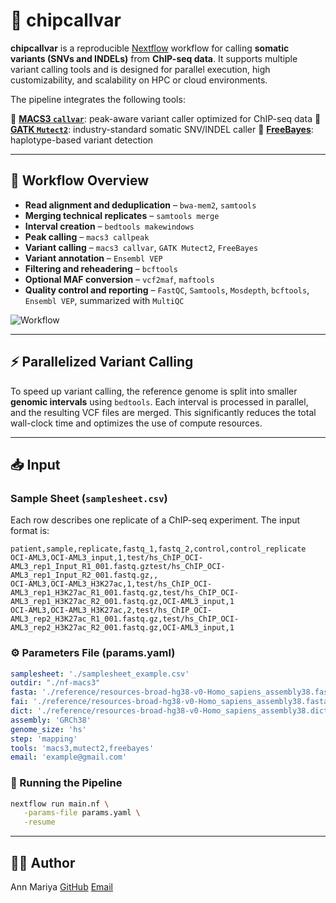 # 🔬 chipcallvar

**chipcallvar** is a reproducible [Nextflow](https://www.nextflow.io/) workflow for calling **somatic variants (SNVs and INDELs)** from **ChIP-seq data**. It supports multiple variant calling tools and is designed for parallel execution, high customizability, and scalability on HPC or cloud environments.

The pipeline integrates the following tools:

🧬 [**MACS3 `callvar`**](https://macs3-project.github.io/MACS/docs/callvar.html): peak-aware variant caller optimized for ChIP-seq data
🧬 [**GATK `Mutect2`**](https://gatk.broadinstitute.org/hc/en-us/articles/360037593851-Mutect2): industry-standard somatic SNV/INDEL caller
🧬 [**FreeBayes**](https://github.com/freebayes/freebayes): haplotype-based variant detection

---

## 🧬 Workflow Overview

- **Read alignment and deduplication** – `bwa-mem2`, `samtools`
- **Merging technical replicates** – `samtools merge`
- **Interval creation** – `bedtools makewindows`
- **Peak calling** – `macs3 callpeak`
- **Variant calling** – `macs3 callvar`, `GATK Mutect2`, `FreeBayes`
- **Variant annotation** – `Ensembl VEP`
- **Filtering and reheadering** – `bcftools`
- **Optional MAF conversion** – `vcf2maf`, `maftools`
- **Quality control and reporting** – `FastQC`, `Samtools`, `Mosdepth`, `bcftools`, `Ensembl VEP`, summarized with `MultiQC`

![Workflow](https://github.com/user-attachments/assets/a1821c20-c71e-4d9f-ba12-5c5abc14fe74)

---

## ⚡ Parallelized Variant Calling

To speed up variant calling, the reference genome is split into smaller **genomic intervals** using `bedtools`. Each interval is processed in parallel, and the resulting VCF files are merged. This significantly reduces the total wall-clock time and optimizes the use of compute resources.

---

## 📥 Input

### Sample Sheet (`samplesheet.csv`)

Each row describes one replicate of a ChIP-seq experiment. The input format is:

```csv
patient,sample,replicate,fastq_1,fastq_2,control,control_replicate
OCI-AML3,OCI-AML3_input,1,test/hs_ChIP_OCI-AML3_rep1_Input_R1_001.fastq.gztest/hs_ChIP_OCI-AML3_rep1_Input_R2_001.fastq.gz,,
OCI-AML3,OCI-AML3_H3K27ac,1,test/hs_ChIP_OCI-AML3_rep1_H3K27ac_R1_001.fastq.gz,test/hs_ChIP_OCI-AML3_rep1_H3K27ac_R2_001.fastq.gz,OCI-AML3_input,1
OCI-AML3,OCI-AML3_H3K27ac,2,test/hs_ChIP_OCI-AML3_rep2_H3K27ac_R1_001.fastq.gz,test/hs_ChIP_OCI-AML3_rep2_H3K27ac_R2_001.fastq.gz,OCI-AML3_input,1
```

### ⚙️ Parameters File (params.yaml)
```yaml
samplesheet: './samplesheet_example.csv'
outdir: "./nf-macs3"
fasta: './reference/resources-broad-hg38-v0-Homo_sapiens_assembly38.fasta'
fai: './reference/resources-broad-hg38-v0-Homo_sapiens_assembly38.fasta.fai'
dict: './reference/resources-broad-hg38-v0-Homo_sapiens_assembly38.dict'
assembly: 'GRCh38'
genome_size: 'hs'
step: 'mapping'
tools: 'macs3,mutect2,freebayes'
email: 'example@gmail.com'
```

### 🚀 Running the Pipeline

```bash
nextflow run main.nf \
   -params-file params.yaml \
   -resume
```

---

## 👩‍💻 Author

Ann Mariya
[GitHub](https://github.com/annmariyaes)
[Email](annmariya.elayani@gmail.com)

